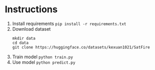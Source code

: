 
# Instructions

1. Install requirements `pip install -r requirements.txt`
2. Download dataset
    ```
    mkdir data
    cd data
    git clone https://huggingface.co/datasets/kexuan1021/SatFire
    ```
3. Train model `python train.py`
4. Use model `python predict.py`


